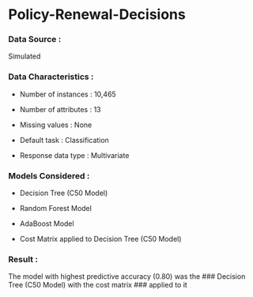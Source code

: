 # Policy-Renewal-Decisions

### Data Source :

Simulated

### Data Characteristics :

* Number of instances : 10,465

* Number of attributes : 13

* Missing values : None

* Default task : Classification

* Response data type : Multivariate

### Models Considered :

* Decision Tree (C50 Model)

* Random Forest Model

* AdaBoost Model

* Cost Matrix applied to Decision Tree (C50 Model)

### Result :

The model with highest predictive accuracy (0.80) was the ### Decision Tree (C50 Model) with the cost matrix ### applied to it




